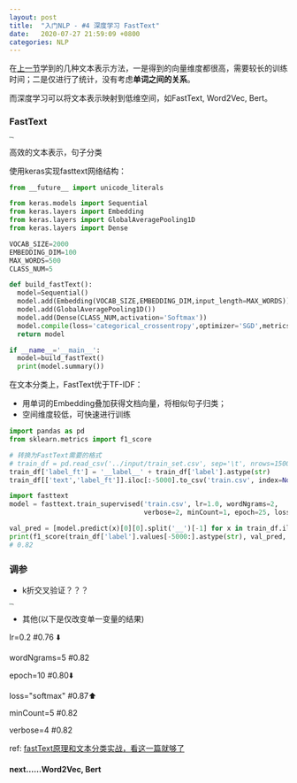 ```yaml
---
layout: post
title:  "入门NLP - #4 深度学习 FastText"
date:   2020-07-27 21:59:09 +0800
categories: NLP
---
```

在[上一节](https://fogloria.github.io/JekyllDemo/nlp/2020/07/25/NPL-3.html)学到的几种文本表示方法，一是得到的向量维度都很高，需要较长的训练时间；二是仅进行了统计，没有考虑**单词之间的关系**。

而深度学习可以将文本表示映射到低维空间，如FastText, Word2Vec, Bert。

### FastText

<img src="https://camo.githubusercontent.com/4e01004146c81db5ee15df1b373374b3ff145bfa/68747470733a2f2f696d672d626c6f672e6373646e696d672e636e2f32303230303731343230343835363538392e706e67" alt="img" style="zoom:20%;" />

高效的文本表示，句子分类

使用keras实现fasttext网络结构：

```python
from __future__ import unicode_literals

from keras.models import Sequential
from keras.layers import Embedding
from keras.layers import GlobalAveragePooling1D
from keras.layers import Dense

VOCAB_SIZE=2000
EMBEDDING_DIM=100
MAX_WORDS=500
CLASS_NUM=5

def build_fastText():
  model=Sequential()
  model.add(Embedding(VOCAB_SIZE,EMBEDDING_DIM,input_length=MAX_WORDS))
  model.add(GlobalAveragePooling1D())
  model.add(Dense(CLASS_NUM,activation='Softmax'))
  model.compile(loss='categorical_crossentropy',optimizer='SGD',metrics=['accuracy'])
  return model

if __name__='__main__':
  model=build_fastText()
  print(model.summary())
```

在文本分类上，FastText优于TF-IDF：

* 用单词的Embedding叠加获得文档向量，将相似句子归类；
* 空间维度较低，可快速进行训练

```python
import pandas as pd
from sklearn.metrics import f1_score

# 转换为FastText需要的格式
# train_df = pd.read_csv('../input/train_set.csv', sep='\t', nrows=15000)
train_df['label_ft'] = '__label__' + train_df['label'].astype(str)
train_df[['text','label_ft']].iloc[:-5000].to_csv('train.csv', index=None, header=None, sep='\t')

import fasttext
model = fasttext.train_supervised('train.csv', lr=1.0, wordNgrams=2, 
                                  verbose=2, minCount=1, epoch=25, loss="hs")

val_pred = [model.predict(x)[0][0].split('__')[-1] for x in train_df.iloc[-5000:]['text']]
print(f1_score(train_df['label'].values[-5000:].astype(str), val_pred, average='macro'))
# 0.82
```



### 调参

* k折交叉验证？？？

<img src="https://camo.githubusercontent.com/3c19cda9d91954875be0b59abe99fad024552d29/68747470733a2f2f696d672d626c6f672e6373646e696d672e636e2f32303230303731343230343430333834342e706e67" alt="img" style="zoom:20%;" />

* 其他(以下是仅改变单一变量的结果)

lr=0.2 #0.76 ⬇️

wordNgrams=5 #0.82

epoch=10 #0.80⬇️

loss="softmax" #0.87⬆️

minCount=5 #0.82

verbose=4 #0.82





ref: [fastText原理和文本分类实战，看这一篇就够了](https://blog.csdn.net/feilong_csdn/article/details/88655927)



#### next……Word2Vec, Bert
















